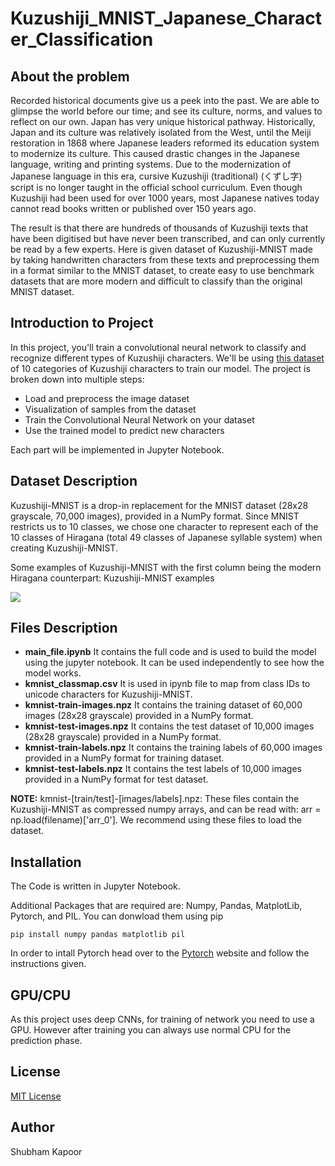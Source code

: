 # Kuzushiji_MNIST_Japanese_Character_Classification

## About the problem
Recorded historical documents give us a peek into the past. We are able to glimpse the world before our time; and see its culture, norms, and values to reflect on our own. Japan has very unique historical pathway. Historically, Japan and its culture was relatively isolated from the West, until the Meiji restoration in 1868 where Japanese leaders reformed its education system to modernize its culture. This caused drastic changes in the Japanese language, writing and printing systems. Due to the modernization of Japanese language in this era, cursive Kuzushiji (traditional) (くずし字) script is no longer taught in the official school curriculum. Even though Kuzushiji had been used for over 1000 years, most Japanese natives today cannot read books written or published over 150 years ago.

The result is that there are hundreds of thousands of Kuzushiji texts that have been digitised but have never been transcribed, and can only currently be read by a few experts. Here is given dataset of Kuzushiji-MNIST made by taking handwritten characters from these texts and preprocessing them in a format similar to the MNIST dataset, to create easy to use benchmark datasets that are more modern and difficult to classify than the original MNIST dataset.

## Introduction to Project

In this project, you'll train a convolutional neural network to classify and recognize different types of Kuzushiji characters. We'll be using [this dataset](https://www.kaggle.com/anokas/kuzushiji) of 10 categories of Kuzushiji characters to train our model.
The project is broken down into multiple steps:
- Load and preprocess the image dataset
- Visualization of samples from the dataset
- Train the Convolutional Neural Network on your dataset
- Use the trained model to predict new characters

Each part will be implemented in Jupyter Notebook.

## Dataset Description

Kuzushiji-MNIST is a drop-in replacement for the MNIST dataset (28x28 grayscale, 70,000 images), provided in a NumPy format. Since MNIST restricts us to 10 classes, we chose one character to represent each of the 10 classes of Hiragana (total 49 classes of Japanese syllable system) when creating Kuzushiji-MNIST.

Some examples of Kuzushiji-MNIST with the first column being the modern Hiragana counterpart: Kuzushiji-MNIST examples

![](https://raw.githubusercontent.com/rois-codh/kmnist/master/images/kmnist_examples.png)

## Files Description

- **main_file.ipynb** It contains the full code and is used to build the model using the jupyter notebook. It can be used independently to see how the model works.
- **kmnist_classmap.csv** It is used in ipynb file to map from class IDs to unicode characters for Kuzushiji-MNIST.
- **kmnist-train-images.npz** It contains the training dataset of 60,000 images (28x28 grayscale) provided in a NumPy format.
- **kmnist-test-images.npz** It contains the test dataset of 10,000 images (28x28 grayscale) provided in a NumPy format.
- **kmnist-train-labels.npz** It contains the training labels of 60,000 images provided in a NumPy format for training dataset.
- **kmnist-test-labels.npz** It contains the test labels of 10,000 images provided in a NumPy format for test dataset.

**NOTE:** kmnist-[train/test]-[images/labels].npz: These files contain the Kuzushiji-MNIST as compressed numpy arrays, and can be read with: arr = np.load(filename)['arr_0']. We recommend using these files to load the dataset.

## Installation
The Code is written in Jupyter Notebook.

Additional Packages that are required are: Numpy, Pandas, MatplotLib, Pytorch, and PIL. You can donwload them using pip

`pip install numpy pandas matplotlib pil`

In order to intall Pytorch head over to the [Pytorch](https://pytorch.org/get-started/locally/) website and follow the instructions given.

## GPU/CPU

As this project uses deep CNNs, for training of network you need to use a GPU. However after training you can always use normal CPU for the prediction phase.

## License
[MIT License](https://github.com/imshubhamkapoor/Kuzushiji_MNIST_Japanese_Character_Classification/blob/master/LICENSE)

## Author
Shubham Kapoor
